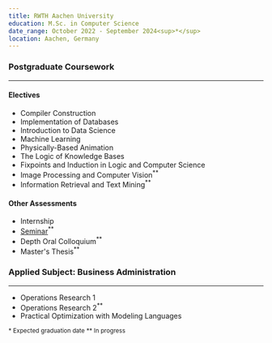 ```yaml
---
title: RWTH Aachen University
education: M.Sc. in Computer Science
date_range: October 2022 - September 2024<sup>*</sup>
location: Aachen, Germany
---
```

<div class="w-full min-w-full">
	<h3 class="min-w-full">Postgraduate Coursework</h3>
	<hr>
	<div class="cell">
		<h4>Electives</h4>
		<ul>
			<li>Compiler Construction</li>
			<li>Implementation of Databases</li>
			<li>Introduction to Data Science</li>
			<li>Machine Learning</li>
			<li>Physically-Based Animation</li>
			<li>The Logic of Knowledge Bases</li>
			<li>Fixpoints and Induction in Logic and Computer Science</li>
			<li>Image Processing and Computer Vision<sup>**</sup></li>
			<li>Information Retrieval and Text Mining<sup>**</sup></li>
		</ul>
	</div>
	<div class="cell">
		<h4>Other Assessments</h4>
		<ul>
			<li>Internship</li>
			<li><a href="public/Seminar-Master.pdf" class="no-underline"><span>Seminar</span><i class="fa-solid fa-file-pdf text-red-400 ml-1"></i></a><sup>**</sup></li>
			<li>Depth Oral Colloquium<sup>**</sup></li>
			<li>Master's Thesis<sup>**</sup></li>
		</ul>
	</div>
</div>

<div class="w-full min-w-full cell-non-md">
	<h3 class="min-w-full">Applied Subject: Business Administration</h3>
	<hr>
	<div class="cell-non-md">
		<ul>
			<li>Operations Research 1</li>
			<li>Operations Research 2<sup>**</sup></li>
			<li>Practical Optimization with Modeling Languages</li>
		</ul>
	</div>
</div>

<div class="w-full min-w-full flex justify-start">
	<sup class="sup mr-2">
	* Expected graduation date
	</sup>
	<sup class="sup mr-2">
	** In progress
	</sup>
</div>

